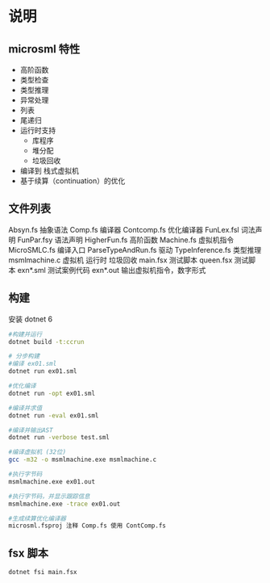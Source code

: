 # 说明

## microsml 特性

- 高阶函数
- 类型检查
- 类型推理
- 异常处理
- 列表
- 尾递归
- 运行时支持
  - 库程序
  - 堆分配
  - 垃圾回收
- 编译到 栈式虚拟机
- 基于续算（continuation）的优化

## 文件列表

Absyn.fs  抽象语法
Comp.fs  编译器
Contcomp.fs 优化编译器
FunLex.fsl  词法声明
FunPar.fsy  语法声明
HigherFun.fs 高阶函数
Machine.fs  虚拟机指令
MicroSMLC.fs 编译入口
ParseTypeAndRun.fs 驱动
TypeInference.fs 类型推理
msmlmachine.c 虚拟机 运行时  垃圾回收
main.fsx 测试脚本
queen.fsx 测试脚本
exn*.sml 测试案例代码
exn*.out 输出虚拟机指令，数字形式

## 构建
安装 dotnet 6

```sh
#构建并运行
dotnet build -t:ccrun

# 分步构建
#编译 ex01.sml
dotnet run ex01.sml

#优化编译
dotnet run -opt ex01.sml

#编译并求值
dotnet run -eval ex01.sml

#编译并输出AST
dotnet run -verbose test.sml

#编译虚拟机 (32位)
gcc -m32 -o msmlmachine.exe msmlmachine.c

#执行字节码
msmlmachine.exe ex01.out

#执行字节码，并显示跟踪信息
msmlmachine.exe -trace ex01.out 

#生成续算优化编译器
microsml.fsproj 注释 Comp.fs 使用 ContComp.fs 
```

## fsx 脚本

```sh
dotnet fsi main.fsx
```
